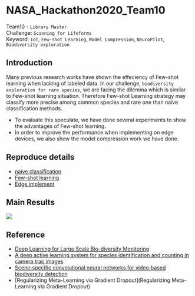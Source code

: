# NASA_Hackathon2020_Team10
Team10 - `Library Master`   
Challenge: `Scanning for Lifeforms`   
Keyword: `IoT`, `Few-shot Learning`, `Model Compression`, `NeuroPilot`, `Biodiversity exploration`

## Introduction
Many previous research works have shown the effeciency of Few-shot learning when lacking of labeled data.
In our challenge, `biodiversity exploration for rare species`, we are facing the dilemma which is similar to Few-shot learning situation.
Therefore Few-shot Learning strategy may classify more precise among common species and rare one than naïve classification methods.
- To evaluate this speculate, we have done several experiments to show the advantages of Few-shot learning.
- In order to improve the performance when implementing on edge devices, we also show the model compression work we have done.

## Reproduce details
- [naïve classification](https://github.com/summelon/NASA_Hackathon2020_Team10/blob/main/naive_classification/README.md)
- [Few-shot learning](https://github.com/summelon/NASA_Hackathon2020_Team10/blob/main/few_shot_learning/README.md)
- [Edge implement](https://github.com/summelon/NASA_Hackathon2020_Team10/blob/main/edge_implement/README.md)

## Main Results
![](https://i.imgur.com/5gYe8jh.png)

## Reference
- [Deep Learning for Large Scale Bio-diversity Monitoring](https://conservationmetrics.com/wp-content/uploads/Klein_2015_bloomberg_data4good-2015.pdf)
- [A deep active learning system for species identification and counting in camera trap images](https://www.researchgate.net/publication/336735839_A_deep_active_learning_system_for_species_identification_and_counting_in_camera_trap_images)
- [Scene‐specific convolutional neural networks for video‐based biodiversity detection](https://besjournals.onlinelibrary.wiley.com/doi/full/10.1111/2041-210X.13011)
- [Regularizing Meta-Learning via Gradient Dropout](Regularizing Meta-Learning via Gradient Dropout)
